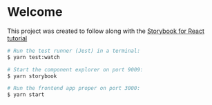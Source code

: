 # Welcome

This project was created to follow along with the [Storybook for React tutorial](https://www.learnstorybook.com/intro-to-storybook/react/en/get-started/)

```sh
# Run the test runner (Jest) in a terminal:
$ yarn test:watch

# Start the component explorer on port 9009:
$ yarn storybook

# Run the frontend app proper on port 3000:
$ yarn start
```
